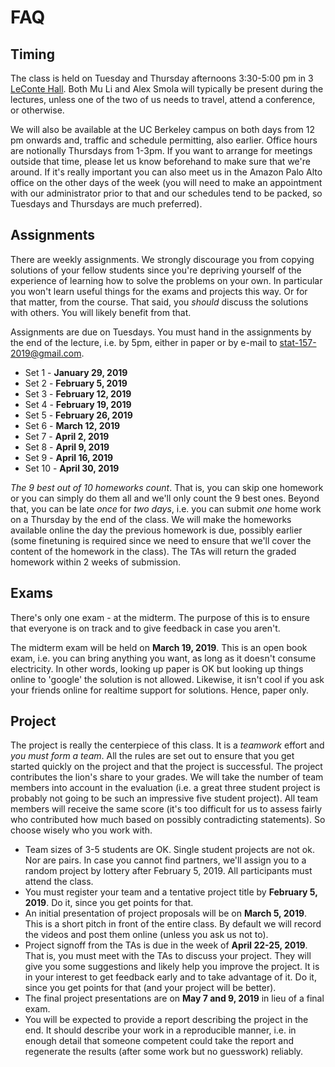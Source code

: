 # FAQ

## Timing

The class is held on Tuesday and Thursday afternoons 3:30-5:00 pm in 3 [LeConte Hall](https://www.berkeley.edu/map?leconte). Both Mu Li and Alex Smola will typically be present during the lectures, unless one of the two of us needs to travel, attend a conference, or otherwise.

We will also be available at the UC Berkeley campus on both days from 12 pm onwards and, traffic and schedule permitting, also earlier. Office hours are notionally Thursdays from 1-3pm. If you want to arrange for meetings outside that time, please let us know beforehand to make sure that we're around. If it's really important you can also meet us in the Amazon Palo Alto office on the other days of the week (you will need to make an appointment with our administrator prior to that and our schedules tend to be packed, so Tuesdays and Thursdays are much preferred).

## Assignments

There are weekly assignments. We strongly discourage you from copying solutions of your fellow students since you're depriving yourself of the experience of learning how to solve the problems on your own. In particular you won't learn useful things for the exams and projects this way. Or for that matter, from the course. That said, you *should* discuss the solutions with others. You will likely benefit from that.

Assignments are due on Tuesdays. You must hand in the assignments by the end of the lecture, i.e. by 5pm, either in paper or by e-mail to [stat-157-2019@gmail.com](mailto://stat-157-2019@gmail.com). 

* Set 1 - **January 29, 2019**
* Set 2 - **February 5, 2019**
* Set 3 - **February 12, 2019**
* Set 4 - **February 19, 2019**
* Set 5 - **February 26, 2019**
* Set 6 - **March 12, 2019**
* Set 7 - **April 2, 2019**
* Set 8 - **April 9, 2019**
* Set 9 - **April 16, 2019**
* Set 10 - **April 30, 2019**

*The 9 best out of 10 homeworks count*. That is, you can skip one homework or you can simply do them all and we'll only count the 9 best ones. Beyond that, you can be late *once* for *two days*, i.e. you can submit *one* home work on a Thursday by the end of the class. We will make the homeworks available online the day the previous homework is due, possibly earlier (some finetuning is required since we need to ensure that we'll cover the content of the homework in the class). The TAs will return the graded homework within 2 weeks of submission. 

## Exams

There's only one exam - at the midterm. The purpose of this is to ensure that everyone is on track and to give feedback in case you aren't. 

The midterm exam will be held on **March 19, 2019**. This is an open book exam, i.e. you can bring anything you want, as long as it doesn't consume electricity. In other words, looking up paper is OK but looking up things online to 'google' the solution is not allowed. Likewise, it isn't cool if you ask your friends online for realtime support for solutions. Hence, paper only. 

## Project

The project is really the centerpiece of this class. It is a *teamwork* effort and *you must form a team*. All the rules are set out to ensure that you get started quickly on the project and that the project is successful. The project contributes the lion's share to your grades. We will take the number of team members into account in the evaluation (i.e. a great three student project is probably not going to be such an impressive five student project). All team members will receive the same score (it's too difficult for us to assess fairly who contributed how much based on possibly contradicting statements). So choose wisely who you work with.

* Team sizes of 3-5 students are OK. Single student projects are not
  ok. Nor are pairs. In case you cannot find partners, we'll assign
  you to a random project by lottery after February 5, 2019. All
  participants must attend the class.
* You must register your team and a tentative project title by **February 5, 2019**. Do it, since you get points for that.
* An initial presentation of project proposals will be on **March 5, 2019**. This is a short pitch in front of the entire class. By default we will record the videos and post them online (unless you ask us not to).
* Project signoff from the TAs is due in the week of **April 22-25, 2019**. That is, you must meet with the TAs to discuss your project. They will give you some suggestions and likely help you improve the project. It is in your interest to get feedback early and to take advantage of it. Do it, since you get points for that (and your project will be better).
* The final project presentations are on **May 7 and 9, 2019** in lieu of a final exam.
* You will be expected to provide a report describing the project in the end. It should describe your work in a reproducible manner, i.e. in enough detail that someone competent could take the report and regenerate the results (after some work but no guesswork) reliably.


